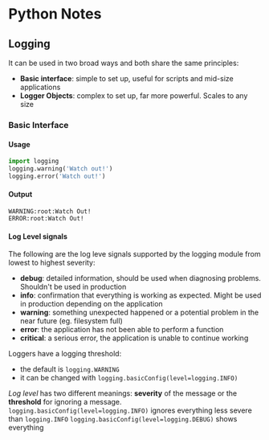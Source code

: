 # Python Notes

## Logging
It can be used in two broad ways and both share the same principles:
* **Basic interface**: simple to set up, useful for scripts and mid-size applications
* **Logger Objects**: complex to set up, far more powerful. Scales to any size

### Basic Interface
#### Usage
```python
import logging
logging.warning('Watch out!')
logging.error('Watch out!')
```
#### Output
```
WARNING:root:Watch Out!
ERROR:root:Watch Out!
```

#### Log Level signals

The following are the log leve signals supported by the logging module from lowest to highest severity:
* **debug**: detailed information, should be used when diagnosing problems. Shouldn't be used in production
* **info**: confirmation that everything is working as expected. Might be used in production depending on the application
* **warning**: something unexpected happened or a potential problem in the near future (eg. filesystem full)
* **error**: the application has not been able to perform a function
* **critical**: a serious error, the application is unable to continue working

Loggers have a logging threshold:
* the default is ```logging.WARNING```
* it can be changed with ```logging.basicConfig(level=logging.INFO)```

*Log level* has two different meanings: **severity** of the message or the **threshold** for ignoring a message.
```logging.basicConfig(level=logging.INFO)``` ignores everything less severe than ```logging.INFO```
```logging.basicConfig(level=logging.DEBUG)``` shows everything



